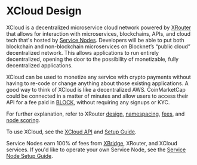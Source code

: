 # XCloud Design

XCloud is a decentralized microservice cloud network powered by [XRouter](https://docs.blocknet.co/protocol/xrouter/introduction) that allows for interaction with microservices, blockchains, APIs, and cloud tech that's hosted by [Service Nodes](https://docs.blocknet.co/service-nodes/introduction). Developers will be able to put both blockchain and non-blockchain microservices on Blocknet’s “public cloud” decentralized network. This allows applications to run entirely decentralized, opening the door to the possibility of monetizable, fully decentralized applications.

XCloud can be used to monetize any service with crypto payments without having to re-code or change anything about those existing applications. A good way to think of XCloud is like a decentralized AWS. CoinMarketCap could be connected in a matter of minutes and allow users to access their API for a fee paid in [BLOCK](https://docs.blocknet.co/blockchain/introduction), without requiring any signups or KYC.

For further explanation, refer to XRouter [design](https://docs.blocknet.co/protocol/xrouter/introduction/#design), [namespacing](https://docs.blocknet.co/protocol/xrouter/introduction/#namespace), [fees](https://docs.blocknet.co/protocol/xrouter/introduction/#fees), and [node scoring](https://docs.blocknet.co/protocol/xrouter/introduction/#node-scoring).&#x20;

To use XCloud, see the [XCloud API](https://api.blocknet.co/#xcloud) and [Setup Guide](https://api.blocknet.co/#xcloud-setup).

Service Nodes earn 100% of fees from [XBridge](https://docs.blocknet.co/protocol/xbridge/introduction), XRouter, and XCloud services. If you'd like to operate your own Service Node, see the [Service Node Setup Guide](https://docs.blocknet.co/service-nodes/setup).
